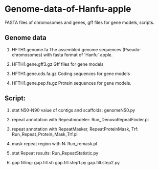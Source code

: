 # Genome-data-of-Hanfu-apple
 FASTA files of chromosomes and genes, gff files for gene models, scripts.

## Genome data
1. HFTH1.genome.fa
The assembled genome sequences (Pseudo-chromosomes) with fasta format of 'Hanfu' apple.

2. HFTH1.gene.gff3.gz
Gff files for gene models

3. HFTH1.gene.cds.fa.gz
Coding sequences for gene models

4. HFTH1.gene.pep.fa.gz
Protein sequences for gene models.

## Script:
1. stat N50-N90 value of contigs and scaffolds: genomeN50.py

2. repeat annotation with Repeatmodeler: Run_DenovoRepeatFinder.pl 

3. repeat annotation with RepeatMasker, RepeatProteinMask, Trf: Run_Repeat_Protein_Mask_Trf.pl

4. mask repeat region with N: Run_remask.pl  

5. stat Repeat results: Run_RepeatStatistic.py

6. gap filling: gap.fill.sh gap.fill.step1.py gap.fill.step2.py